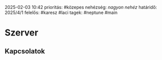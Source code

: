 2025-02-03 10:42
prioritás: #közepes
nehézség: *nagyon nehéz*
határidő: 2025/4/1
felelős: #karesz #laci
tagek: #neptune #main

# Szerver


## Kapcsolatok

